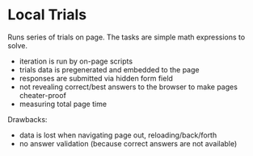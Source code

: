 # Local Trials

Runs series of trials on page.
The tasks are simple math expressions to solve.

- iteration is run by on-page scripts
- trials data is pregenerated and embedded to the page
- responses are submitted via hidden form field
- not revealing correct/best answers to the browser to make pages cheater-proof
- measuring total page time

Drawbacks:
- data is lost when navigating page out, reloading/back/forth
- no answer validation (because correct answers are not available)